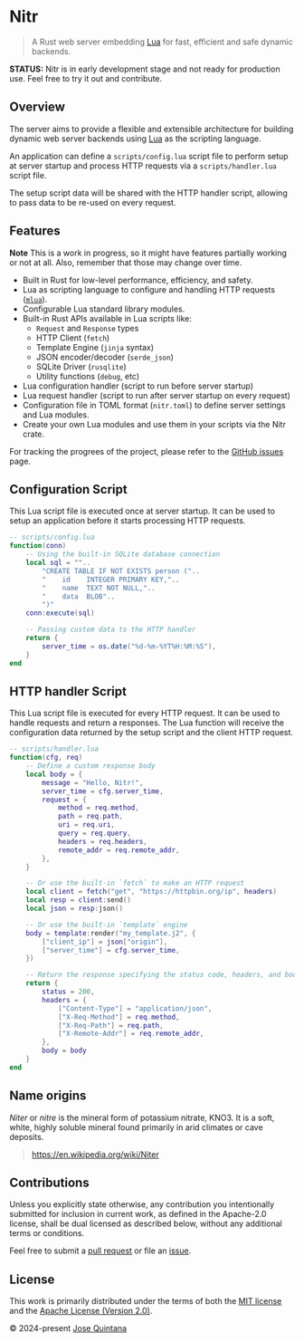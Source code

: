 # Nitr

> A Rust web server embedding [Lua](https://www.lua.org/) for fast, efficient and safe dynamic backends.

**STATUS:** Nitr is in early development stage and not ready for production use. Feel free to try it out and contribute.

## Overview

The server aims to provide a flexible and extensible architecture for building dynamic web server backends using [Lua](https://www.lua.org/) as the scripting language.

An application can define a `scripts/config.lua` script file to perform setup at server startup and process HTTP requests via a `scripts/handler.lua` script file.

The setup script data will be shared with the HTTP handler script, allowing to pass data to be re-used on every request.

## Features

**Note** This is a work in progress, so it might have features partially working or not at all. Also, remember that those may change over time.

- Built in Rust for low-level performance, efficiency, and safety.
- Lua as scripting language to configure and handling HTTP requests ([`mlua`](https://github.com/mlua-rs/mlua/)).
- Configurable Lua standard library modules.
- Built-in Rust APIs available in Lua scripts like:
  - `Request` and `Response` types
  - HTTP Client (`fetch`)
  - Template Engine (`jinja` syntax)
  - JSON encoder/decoder (`serde_json`)
  - SQLite Driver (`rusqlite`)
  - Utility functions (`debug`, etc)
- Lua configuration handler (script to run before server startup)
- Lua request handler (script to run after server startup on every request)
- Configuration file in TOML format (`nitr.toml`) to define server settings and Lua modules.
- Create your own Lua modules and use them in your scripts via the Nitr crate.

For tracking the progrees of the project, please refer to the [GitHub issues](https://github.com/joseluisq/nitr/issues) page.

## Configuration Script

This Lua script file is executed once at server startup. It can be used to setup an application before it starts processing HTTP requests.

```lua
-- scripts/config.lua
function(conn)
    -- Using the built-in SQLite database connection
    local sql = ""..
        "CREATE TABLE IF NOT EXISTS person ("..
        "    id    INTEGER PRIMARY KEY,"..
        "    name  TEXT NOT NULL,"..
        "    data  BLOB"..
        ")"
    conn:execute(sql)

    -- Passing custom data to the HTTP handler
    return {
        server_time = os.date("%d-%m-%YT%H:%M:%S"),
    }
end
```

## HTTP handler Script

This Lua script file is executed for every HTTP request. It can be used to handle requests and return a responses.
The Lua function will receive the configuration data returned by the setup script and the client HTTP request.

```lua
-- scripts/handler.lua
function(cfg, req)
    -- Define a custom response body
    local body = {
        message = "Hello, Nitr!",
        server_time = cfg.server_time,
        request = {
            method = req.method,
            path = req.path,
            uri = req.uri,
            query = req.query,
            headers = req.headers,
            remote_addr = req.remote_addr,
        },
    }

    -- Or use the built-in `fetch` to make an HTTP request
    local client = fetch("get", "https://httpbin.org/ip", headers)
    local resp = client:send()
    local json = resp:json()

    -- Or use the built-in `template` engine
    body = template:render("my_template.j2", {
        ["client_ip"] = json["origin"],
        ["server_time"] = cfg.server_time,
    })

    -- Return the response specifying the status code, headers, and body
    return {
        status = 200,
        headers = {
            ["Content-Type"] = "application/json",
            ["X-Req-Method"] = req.method,
            ["X-Req-Path"] = req.path,
            ["X-Remote-Addr"] = req.remote_addr,
        },
        body = body
    }
end
```

## Name origins

*Niter* or *nitre* is the mineral form of potassium nitrate, KNO3. It is a soft, white, highly soluble mineral found primarily in arid climates or cave deposits.
> https://en.wikipedia.org/wiki/Niter

## Contributions

Unless you explicitly state otherwise, any contribution you intentionally submitted for inclusion in current work, as defined in the Apache-2.0 license, shall be dual licensed as described below, without any additional terms or conditions.

Feel free to submit a [pull request](https://github.com/joseluisq/nitr/pulls) or file an [issue](https://github.com/joseluisq/nitr/issues).

## License

This work is primarily distributed under the terms of both the [MIT license](LICENSE-MIT) and the [Apache License (Version 2.0)](LICENSE-APACHE).

© 2024-present [Jose Quintana](https://joseluisq.net)
